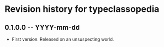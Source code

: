 # Revision history for typeclassopedia

## 0.1.0.0 -- YYYY-mm-dd

* First version. Released on an unsuspecting world.
